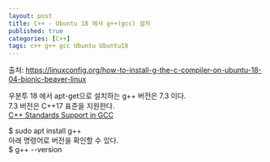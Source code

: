 ```yaml
---
layout: post
title: C++ - Ubuntu 18 에서 g++(gcc) 설치
published: true
categories: [C++]
tags: c++ g++ gcc Ubuntu Ubuntu18
---
```

출처: https://linuxconfig.org/how-to-install-g-the-c-compiler-on-ubuntu-18-04-bionic-beaver-linux  
  
우분투 18 에서 apt-get으로 설치하는 g++ 버전은 7.3 이다.  
7.3 버전은 C++17 표준을 지원한다.  
[C++ Standards Support in GCC](https://gcc.gnu.org/projects/cxx-status.html#cxx17)  
  
$ sudo apt install g++  
아래 명령어로 버전을 확인할 수 있다.  
$ g++ --version  
  